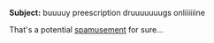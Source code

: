 <!--
.. title: Why do I get spam from Zombies?
.. date: 2004/11/03 13:37
.. slug: index
.. tags:
.. link:
.. description:
-->

**Subject:** buuuuy preescription druuuuuuugs onliiiiiine

That's a potential [spamusement](http://spamusement.com/) for sure...
